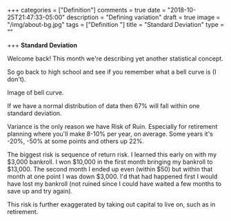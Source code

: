 +++
categories = ["Definition"]
comments = true
date = "2018-10-25T21:47:33-05:00"
description = "Defining variation"
draft = true
image = "/img/about-bg.jpg"
tags = ["Definition "]
title = "Standard Deviation"
type = ""

+++
**Standard Deviation**

Welcome back! This month we're describing yet another statistical concept.

So go back to high school and see if you remember what a bell curve is (I don't).

Image of bell curve.

If we have a normal distribution of data then 67% will fall within one standard deviation.

Variance is the only reason we have Risk of Ruin. Especially for retirement planning where you'll make 8-10% per year, on average. Some years it's -20%, -50% at some points and others up 22%. 

The biggest risk is sequence of return risk. I learned this early on with my $3,000 bankroll. I won $10,000 in the first month bringing my bankroll to $13,000. The second month I ended up even (within $50) but within that month at one point I was down $3,000. I'd that had happened first I would have lost my bankroll (not ruined since I could have waited a few months to save up and try again). 

This risk is further exaggerated by taking out capital to live on, such as in retirement. 